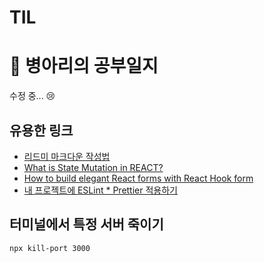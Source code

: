 # TIL
# 🐥 병아리의 공부일지


수정 중... 😢

## 유용한 링크
- [리드미 마크다운 작성법](https://gist.github.com/ihoneymon/652be052a0727ad59601)   
- [What is State Mutation in REACT?](https://www.youtube.com/watch?v=5aZiC6u-Ym4)
- [How to build elegant React forms with React Hook form](https://www.youtube.com/watch?v=4oCH5WaJHzk)
- [내 프로젝트에 ESLint * Prettier 적용하기](https://seogeurim.tistory.com/15?category=981579)

## 터미널에서 특정 서버 죽이기
```
npx kill-port 3000
```

